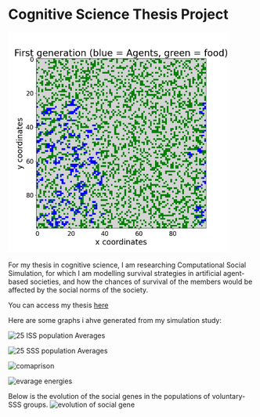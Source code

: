 # Cognitive Science Thesis Project

<img src="games/gameFig_3349.png?raw=true" width="450px" title = "The gameboard" alt="Gameboard from a single run of the simulation"></img>

For my thesis in cognitive science, I am researching Computational Social Simulation, for which I am modelling survival strategies in artificial agent-based societies, and how the chances of survival of the members would be affected by the social norms of the society.

You can access my thesis <a href="https://docs.google.com/document/d/1CYQ2lgvxFDmFtONXFs0qCZu8Etnl5qnuPo-KUwe82pI/edit?usp=sharing">here</a> 

Here are some graphs i ahve generated from my simulation study:

![25 ISS population Averages](https://user-images.githubusercontent.com/54958913/165120800-668ccfa8-2c4e-4705-ab94-5cd03156dc59.png)

![25 SSS population Averages](https://user-images.githubusercontent.com/54958913/165121024-e9f14f1e-6221-488c-891e-b522d377e685.png)

![comaprison](https://user-images.githubusercontent.com/54958913/165123588-216ccc72-6b86-4a02-91aa-7f1b13a95ffc.png)

![evarage energies](https://user-images.githubusercontent.com/54958913/165123676-80982a82-a783-4056-8c22-0133480da2aa.png)

Below is the evolution of the social genes in the populations of voluntary-SSS groups.
![evolution of social gene](https://user-images.githubusercontent.com/54958913/165123697-e6f367aa-45b5-479b-b359-efb79e1b35d8.png)


